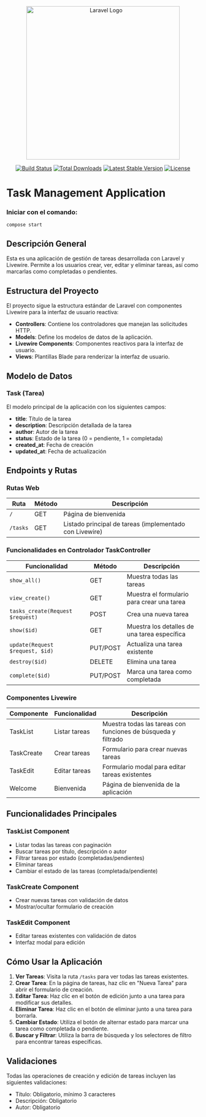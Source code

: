 <p align="center"><a href="https://laravel.com" target="_blank"><img src="https://raw.githubusercontent.com/laravel/art/master/logo-lockup/5%20SVG/2%20CMYK/1%20Full%20Color/laravel-logolockup-cmyk-red.svg" width="400" alt="Laravel Logo"></a></p>

<p align="center">
<a href="https://github.com/laravel/framework/actions"><img src="https://github.com/laravel/framework/workflows/tests/badge.svg" alt="Build Status"></a>
<a href="https://packagist.org/packages/laravel/framework"><img src="https://img.shields.io/packagist/dt/laravel/framework" alt="Total Downloads"></a>
<a href="https://packagist.org/packages/laravel/framework"><img src="https://img.shields.io/packagist/v/laravel/framework" alt="Latest Stable Version"></a>
<a href="https://packagist.org/packages/laravel/framework"><img src="https://img.shields.io/packagist/l/laravel/framework" alt="License"></a>
</p>

# Task Management Application

### Iniciar con el comando:

```
compose start
```

## Descripción General

Esta es una aplicación de gestión de tareas desarrollada con Laravel y Livewire. Permite a los usuarios crear, ver, editar y eliminar tareas, así como marcarlas como completadas o pendientes.

## Estructura del Proyecto

El proyecto sigue la estructura estándar de Laravel con componentes Livewire para la interfaz de usuario reactiva:

- **Controllers**: Contiene los controladores que manejan las solicitudes HTTP.
- **Models**: Define los modelos de datos de la aplicación.
- **Livewire Components**: Componentes reactivos para la interfaz de usuario.
- **Views**: Plantillas Blade para renderizar la interfaz de usuario.

## Modelo de Datos

### Task (Tarea)

El modelo principal de la aplicación con los siguientes campos:

- **title**: Título de la tarea
- **description**: Descripción detallada de la tarea
- **author**: Autor de la tarea
- **status**: Estado de la tarea (0 = pendiente, 1 = completada)
- **created_at**: Fecha de creación
- **updated_at**: Fecha de actualización

## Endpoints y Rutas

### Rutas Web

| Ruta     | Método | Descripción                                             |
| -------- | ------ | ------------------------------------------------------- |
| `/`      | GET    | Página de bienvenida                                    |
| `/tasks` | GET    | Listado principal de tareas (implementado con Livewire) |

### Funcionalidades en Controlador TaskController

| Funcionalidad                    | Método   | Descripción                                  |
| -------------------------------- | -------- | -------------------------------------------- |
| `show_all()`                     | GET      | Muestra todas las tareas                     |
| `view_create()`                  | GET      | Muestra el formulario para crear una tarea   |
| `tasks_create(Request $request)` | POST     | Crea una nueva tarea                         |
| `show($id)`                      | GET      | Muestra los detalles de una tarea específica |
| `update(Request $request, $id)`  | PUT/POST | Actualiza una tarea existente                |
| `destroy($id)`                   | DELETE   | Elimina una tarea                            |
| `complete($id)`                  | PUT/POST | Marca una tarea como completada              |

### Componentes Livewire

| Componente | Funcionalidad | Descripción                                                   |
| ---------- | ------------- | ------------------------------------------------------------- |
| TaskList   | Listar tareas | Muestra todas las tareas con funciones de búsqueda y filtrado |
| TaskCreate | Crear tareas  | Formulario para crear nuevas tareas                           |
| TaskEdit   | Editar tareas | Formulario modal para editar tareas existentes                |
| Welcome    | Bienvenida    | Página de bienvenida de la aplicación                         |

## Funcionalidades Principales

### TaskList Component

- Listar todas las tareas con paginación
- Buscar tareas por título, descripción o autor
- Filtrar tareas por estado (completadas/pendientes)
- Eliminar tareas
- Cambiar el estado de las tareas (completada/pendiente)

### TaskCreate Component

- Crear nuevas tareas con validación de datos
- Mostrar/ocultar formulario de creación

### TaskEdit Component

- Editar tareas existentes con validación de datos
- Interfaz modal para edición

## Cómo Usar la Aplicación

1. **Ver Tareas**: Visita la ruta `/tasks` para ver todas las tareas existentes.
2. **Crear Tarea**: En la página de tareas, haz clic en "Nueva Tarea" para abrir el formulario de creación.
3. **Editar Tarea**: Haz clic en el botón de edición junto a una tarea para modificar sus detalles.
4. **Eliminar Tarea**: Haz clic en el botón de eliminar junto a una tarea para borrarla.
5. **Cambiar Estado**: Utiliza el botón de alternar estado para marcar una tarea como completada o pendiente.
6. **Buscar y Filtrar**: Utiliza la barra de búsqueda y los selectores de filtro para encontrar tareas específicas.

## Validaciones

Todas las operaciones de creación y edición de tareas incluyen las siguientes validaciones:

- Título: Obligatorio, mínimo 3 caracteres
- Descripción: Obligatorio
- Autor: Obligatorio
